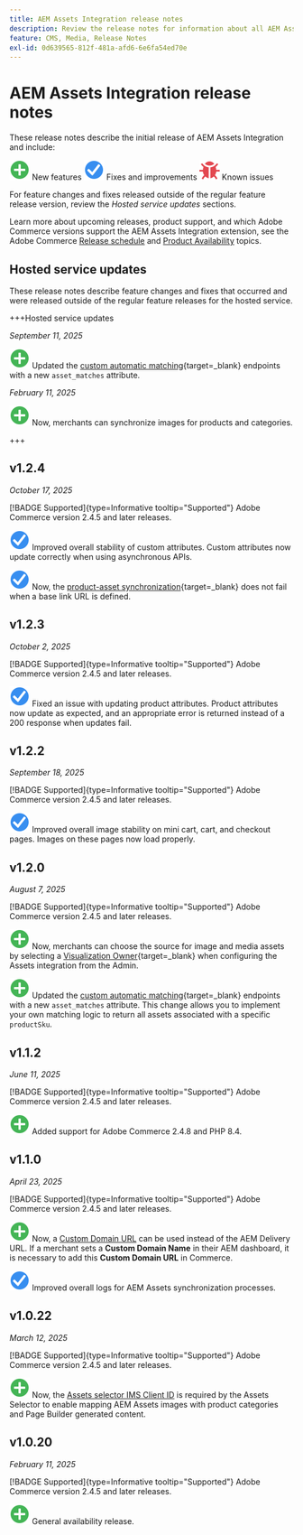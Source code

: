 ```yaml
---
title: AEM Assets Integration release notes
description: Review the release notes for information about all AEM Assets Integration releases.
feature: CMS, Media, Release Notes
exl-id: 0d639565-812f-481a-afd6-6e6fa54ed70e
---
```

# AEM Assets Integration release notes

These release notes describe the initial release of AEM Assets Integration and include:

![New](../assets/new.svg) New features
![Fixed issue](../assets/fix.svg) Fixes and improvements
![Known issue](../assets/bug.svg) Known issues

For feature changes and fixes released outside of the regular feature release version, review the _Hosted service updates_ sections.

Learn more about upcoming releases, product support, and which Adobe Commerce versions support the AEM Assets Integration extension, see the Adobe Commerce [Release schedule](https://experienceleague.adobe.com/en/docs/commerce-operations/release/planning/schedule) and [Product Availability](https://experienceleague.adobe.com/en/docs/commerce-operations/release/product-availability) topics.

## Hosted service updates

These release notes describe feature changes and fixes that occurred and were released outside of the regular feature releases for the hosted service.

+++Hosted service updates

_September 11, 2025_

![New issue](../assets/new.svg) Updated the [custom automatic matching](https://experienceleague.adobe.com/en/docs/commerce/aem-assets-integration/synchronize/custom-match){target=_blank} endpoints with a new `asset_matches` attribute.

_February 11, 2025_

![New issue](../assets/new.svg) Now, merchants can synchronize images for products and categories.

+++

## v1.2.4

_October 17, 2025_

[!BADGE Supported]{type=Informative tooltip="Supported"} Adobe Commerce version 2.4.5 and later releases.

![Fixed issue](../assets/fix.svg)<!-- Issue ACAP-1155 --> Improved overall stability of custom attributes. Custom attributes now update correctly when using asynchronous APIs.

![Fixed issue](../assets/fix.svg)<!-- Issue ACAP-1074 --> Now, the [product-asset synchronization](https://experienceleague.adobe.com/en/docs/commerce-admin/stores-sales/site-store/store-urls#configure-the-base-url){target=_blank} does not fail when a base link URL is defined.

## v1.2.3

_October 2, 2025_

[!BADGE Supported]{type=Informative tooltip="Supported"} Adobe Commerce version 2.4.5 and later releases.

![Fixed issue](../assets/fix.svg)<!-- Issue ACAP-1135 --> Fixed an issue with updating product attributes. Product attributes now update as expected, and an appropriate error is returned instead of a 200 response when updates fail.

## v1.2.2

_September 18, 2025_

[!BADGE Supported]{type=Informative tooltip="Supported"} Adobe Commerce version 2.4.5 and later releases.

![Fixed issue](../assets/fix.svg)<!-- Issue ACAP-1110 --> Improved overall image stability on mini cart, cart, and checkout pages. Images on these pages now load properly.

## v1.2.0

_August 7, 2025_

[!BADGE Supported]{type=Informative tooltip="Supported"} Adobe Commerce version 2.4.5 and later releases.

![New issue](../assets/new.svg)<!-- Issue ACAP-1018 --> Now, merchants can choose the source for image and media assets by selecting a [Visualization Owner](https://experienceleague.adobe.com/en/docs/commerce/aem-assets-integration/get-started/setup-synchronization){target=_blank} when configuring the Assets integration from the Admin.

![New issue](../assets/new.svg)<!-- Issue ACAP-1078 --> Updated the [custom automatic matching](https://experienceleague.adobe.com/en/docs/commerce/aem-assets-integration/synchronize/custom-match){target=_blank} endpoints with a new `asset_matches` attribute. This change allows you to implement your own matching logic to return all assets associated with a specific `productSku`.

## v1.1.2

_June 11, 2025_

[!BADGE Supported]{type=Informative tooltip="Supported"} Adobe Commerce version 2.4.5 and later releases.

![New issue](../assets/new.svg)<!-- Issue ACAP-1041 --> Added support for Adobe Commerce 2.4.8 and PHP 8.4.

## v1.1.0

_April 23, 2025_

[!BADGE Supported]{type=Informative tooltip="Supported"} Adobe Commerce version 2.4.5 and later releases.

![New issue](../assets/new.svg)<!-- Issue ACAP-955 --> Now, a [Custom Domain URL](https://experienceleague.adobe.com/en/docs/commerce/aem-assets-integration/get-started/setup-synchronization#optional-configure-the-custom-domain-url) can be used instead of the AEM Delivery URL. If a merchant sets a **Custom Domain Name** in their AEM dashboard, it is necessary to add this **Custom Domain URL** in Commerce.

![Fixed issue](../assets/fix.svg)<!-- Issue ACAP-987 --> Improved overall logs for AEM Assets synchronization processes.

## v1.0.22

_March 12, 2025_

[!BADGE Supported]{type=Informative tooltip="Supported"} Adobe Commerce version 2.4.5 and later releases.

![New issue](../assets/new.svg)<!-- Issue ACAP-xx --> Now, the [Assets selector IMS Client ID](https://experienceleague.adobe.com/en/docs/commerce/aem-assets-integration/get-started/setup-synchronization) is required by the Assets Selector to enable mapping AEM Assets images with product categories and Page Builder generated content.

## v1.0.20

_February 11, 2025_

[!BADGE Supported]{type=Informative tooltip="Supported"} Adobe Commerce version 2.4.5 and later releases.

![New](../assets/new.svg)<!-- Issue ACAP-xx --> General availability release.
